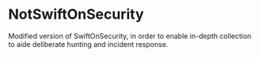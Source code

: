 # NotSwiftOnSecurity
Modified version of SwiftOnSecurity, in order to enable in-depth collection to aide deliberate hunting and incident response.
